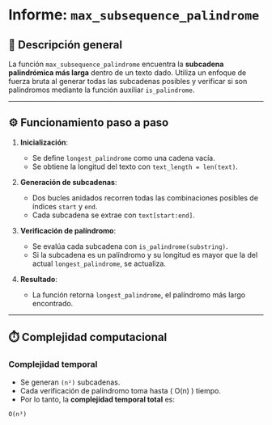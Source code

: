 # Informe: `max_subsequence_palindrome`

## 📌 Descripción general

La función `max_subsequence_palindrome` encuentra la **subcadena palindrómica más larga** dentro de un texto dado. Utiliza un enfoque de fuerza bruta al generar todas las subcadenas posibles y verificar si son palíndromos mediante la función auxiliar `is_palindrome`.

---

## ⚙️ Funcionamiento paso a paso

1. **Inicialización**:
   - Se define `longest_palindrome` como una cadena vacía.
   - Se obtiene la longitud del texto con `text_length = len(text)`.

2. **Generación de subcadenas**:
   - Dos bucles anidados recorren todas las combinaciones posibles de índices `start` y `end`.
   - Cada subcadena se extrae con `text[start:end]`.

3. **Verificación de palíndromo**:
   - Se evalúa cada subcadena con `is_palindrome(substring)`.
   - Si la subcadena es un palíndromo y su longitud es mayor que la del actual `longest_palindrome`, se actualiza.

4. **Resultado**:
   - La función retorna `longest_palindrome`, el palíndromo más largo encontrado.

---

## ⏱️ Complejidad computacional

### Complejidad temporal

- Se generan `(n²)` subcadenas.
- Cada verificación de palíndromo toma hasta \( O(n) \) tiempo.
- Por lo tanto, la **complejidad temporal total** es:

`O(n³)`
